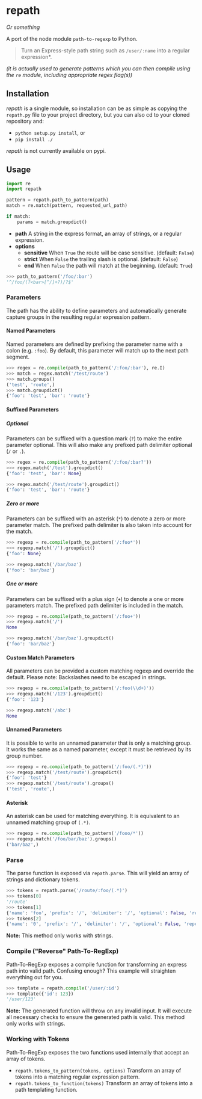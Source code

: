 # repath

*Or something*

A port of the node module `path-to-regexp` to Python.

> Turn an Express-style path string such as `/user/:name` into a
> regular expression*.

*(it is actually used to generate patterns which you can then compile using the
`re` module, including appropriate regex flag(s))*

## Installation

*repath* is a single module, so installation can be as simple as copying the
`repath.py` file to your project directory, but you can also cd to your cloned
repository and:

* `python setup.py install`, or
* `pip install ./`

*repath* is not currently available on pypi.


## Usage

```python
import re
import repath

pattern = repath.path_to_pattern(path)
match = re.match(pattern, requested_url_path)

if match:
    params = match.groupdict()
```

- **path** A string in the express format, an array of strings, or a regular expression.
- **options**
  - **sensitive** When `True` the route will be case sensitive. (default: `False`)
  - **strict** When `False` the trailing slash is optional. (default: `False`)
  - **end** When `False` the path will match at the beginning. (default: `True`)

```python
>>> path_to_pattern('/foo/:bar')
'^/foo/(?<bar>[^/]+?)/?$'
```

### Parameters

The path has the ability to define parameters and automatically generate capture
groups in the resulting regular expression pattern.

#### Named Parameters

Named parameters are defined by prefixing the parameter name with a colon (e.g.
`:foo`). By default, this parameter will match up to the next path segment.

```python
>>> regex = re.compile(path_to_pattern('/:foo/:bar'), re.I)
>>> match = regex.match('/test/route')
>>> match.groups()
('test', 'route',)
>>> match.groupdict()
{'foo': 'test', 'bar': 'route'}
```

#### Suffixed Parameters

##### Optional

Parameters can be suffixed with a question mark (`?`) to make the entire
parameter optional. This will also make any prefixed path delimiter optional
(`/` or `.`).

```python
>>> regex = re.compile(path_to_pattern('/:foo/:bar?'))
>>> regex.match('/test').groupdict()
{'foo': 'test', 'bar': None}

>>> regex.match('/test/route').groupdict()
{'foo': 'test', 'bar': 'route'}
```

##### Zero or more

Parameters can be suffixed with an asterisk (`*`) to denote a zero or more
parameter match. The prefixed path delimiter is also taken into account for the
match.

```python
>>> regexp = re.compile(path_to_pattern('/:foo*'))
>>> regexp.match('/').groupdict()
{'foo': None}

>>> regexp.match('/bar/baz')
{'foo': 'bar/baz'}
```

##### One or more

Parameters can be suffixed with a plus sign (`+`) to denote a one or more
parameters match. The prefixed path delimiter is included in the match.

```python
>>> regexp = re.compile(path_to_pattern('/:foo+'))
>>> regexp.match('/')
None

>>> regexp.match('/bar/baz').groupdict()
{'foo': 'bar/baz'}
```

#### Custom Match Parameters

All parameters can be provided a custom matching regexp and override the
default. Please note: Backslashes need to be escaped in strings.

```python
>>> regexp = re.compile(path_to_pattern('/:foo(\\d+)'))
>>> regexp.match('/123').groupdict()
{'foo': '123'}

>>> regexp.match('/abc')
None
```

#### Unnamed Parameters

It is possible to write an unnamed parameter that is only a matching group. It
works the same as a named parameter, except it must be retrieved by its group
number.

```python
>>> regexp = re.compile(path_to_pattern('/:foo/(.*)'))
>>> regexp.match('/test/route').groupdict()
{'foo': 'test'}
>>> regexp.match('/test/route').groups()
('test', 'route',)
```

#### Asterisk

An asterisk can be used for matching everything. It is equivalent to an unnamed
matching group of `(.*)`.

```python
>>> regexp = re.compile(path_to_pattern('/fooo/*'))
>>> regexp.match('/foo/bar/baz').groups()
('bar/baz',)
```

### Parse

The parse function is exposed via `repath.parse`. This will yield an array of
strings and dictionary tokens.

```python
>>> tokens = repath.parse('/route/:foo/(.*)')
>>> tokens[0]
'/route'
>>> tokens[1]
{'name': 'foo', 'prefix': '/', 'delimiter': '/', 'optional': False, 'repeat': False, 'pattern': '[^/]+?'}
>>> tokens[2]
{'name': '0', 'prefix': '/', 'delimiter': '/', 'optional': False, 'repeat': False, 'pattern': '.*'}
```

**Note:** This method only works with strings.

### Compile ("Reverse" Path-To-RegExp)

Path-To-RegExp exposes a compile function for transforming an express path into
valid path. Confusing enough? This example will straighten everything out for
you.

```python
>>> template = repath.compile('/user/:id')
>>> template({'id': 123})
'/user/123'
```

**Note:** The generated function will throw on any invalid input. It will
execute all necessary checks to ensure the generated path is valid. This method
only works with strings.

### Working with Tokens

Path-To-RegExp exposes the two functions used internally that accept an array of
tokens.

* `repath.tokens_to_pattern(tokens, options)` Transform an array of tokens into
a matching regular expression pattern.
* `repath.tokens_to_function(tokens)` Transform an array of tokens into a path
templating function.
